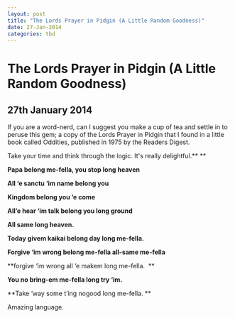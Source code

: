 ```yaml
---
layout: post
title: "The Lords Prayer in Pidgin (A Little Random Goodness)"
date: 27-Jan-2014
categories: tbd
---
```


# The Lords Prayer in Pidgin (A Little Random Goodness)

## 27th January 2014

If you are a word-nerd,   can I suggest you make a cup of tea and settle in to peruse this gem; a copy of the Lords Prayer in Pidgin that I found in a little book called Oddities, published in 1975 by the Readers Digest.

Take your time and think through the logic. It's really delightful.** **

**Papa belong me-fella, you stop long heaven**

**All ‘e sanctu ‘im name belong you**

**Kingdom belong you ‘e come**

**All’e hear ‘im talk belong you long ground**

**All same long heaven.**

**Today givem kaikai belong day long me-fella.**

**Forgive ‘im wrong belong me-fella all-same me-fella**

**forgive ‘im wrong all ‘e makem long me-fella.  **

**You no bring-em me-fella long try ‘im.**

**Take ‘way some t’ing nogood long me-fella. **

Amazing language.

 
